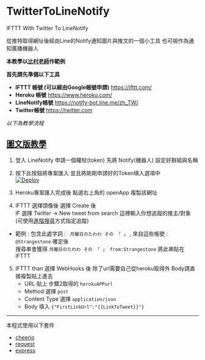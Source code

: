 # TwitterToLineNotify
IFTTT With Twitter To LineNotify <br/>

從推特取得網址後經由Line的Notify通知圖片與推文的一個小工具
也可視作為通知廣播機器人

**本教學以[比村老師](https://twitter.com/strangestone?lang=zh-tw)作範例**

**首先請先準備以下工具**

* **IFTTT 帳號 (可以經由Google帳號申請)**  https://ifttt.com/          <br/>
* **Heroku 帳號** https://www.heroku.com/                            <br/>
* **LineNotify帳號** https://notify-bot.line.me/zh_TW/               <br/>
* **Twitter帳號** https://twitter.com                                <br/> 

*以下為教學流程*

[圖文版教學](https://endroll.gitbook.io/sample/)
--------------------------------------------------

1. 登入 LineNotify 申請一個權杖(token) 先將 Notify(機器人) 設定好群組與名稱 <br/>

2. 按下此按鈕將專案匯入 並且將剛剛申請好的Token填入選項中 <br/> [![Deploy](https://www.herokucdn.com/deploy/button.svg)](https://heroku.com/deploy) 

3. Heroku專案匯入完成後 點選右上角的 openApp 複製該網址 

4. IFTTT 選擇頭像後 選擇 Create 後 <br/>
IF 選擇 Twitter -> New tweet from search 這裡輸入你想追蹤的推主/對象 
(可使用[進階搜尋](https://twitter.com/search-advanced?lang=zh-tw)方式指定追蹤)
* 範例 : 包含此處字詞 :  ``` 月曜日のたわわ その 「 」```  ,  來自這些帳號 : ```@Strangestone``` 確定後 <br/>
  搜尋串會獲得 ```月曜日のたわわ その 「 」 from:Strangestone``` 將此串貼在 IFTTT 
  
5. IFTTT than 選擇 WebHooks 後 除了url需要自己從heroku取得外 Body請直接複製貼上進去
   * URL 貼上 步驟2取得的 ``` herokuAPPurl ```
   * Method 選擇 ``` post ```
   * Content Type 選擇 ``` application/json ```
   * Body 填入 ```{"FirstLinkUrl":"{{LinkToTweet}}"}```

--------------------------------------------------

本程式使用以下套件<br/>
* [cheerio](https://github.com/cheeriojs/cheerio)     <br/>
* [request](https://github.com/request/request)       <br/>
* [express](https://www.npmjs.com/package/express)    <br/>
